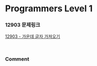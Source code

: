 # Programmers Level 1

### 12903 문제링크

[12903 - 가운데 글자 가져오기](https://school.programmers.co.kr/learn/courses/30/lessons/12903)

<br>

### Comment
